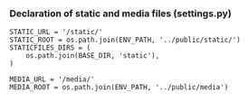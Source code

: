 ### Declaration of static and media files (settings.py)
```
STATIC_URL = '/static/'
STATIC_ROOT = os.path.join(ENV_PATH, '../public/static/')
STATICFILES_DIRS = (
	os.path.join(BASE_DIR, 'static'),
)

MEDIA_URL = '/media/'
MEDIA_ROOT = os.path.join(ENV_PATH, '../public/media')
```